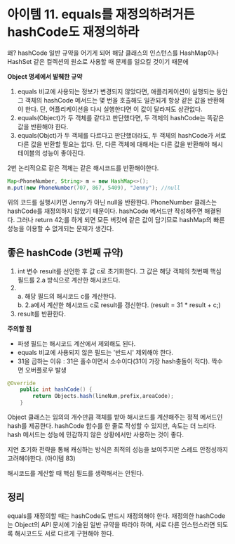 # 아이템 11. equals를 재정의하려거든 hashCode도 재정의하라

왜? hashCode 일반 규약을 어기게 되어 해당 클래스의 인스턴스를 HashMap이나 HashSet 같은 컬렉션의 원소로 사용할 때 문제를 일으킬 것이기 때문에

**Object 명세에서 발췌한 규약**
1. equals 비교에 사용되는 정보가 변경되지 않았다면, 애플리케이션이 실행되는 동안 그 객체의 hashCode 메서드는 몇 번을 호출해도 일관되게 항상 같은 값을 반환해야 한다.
단, 어플리케이션을 다시 실행한다면 이 값이 달라져도 상관없다.
2. equals(Object)가 두 객체를 같다고 판단했다면, 두 객체의 hashCode는 똑같은 값을 반환해야 한다.
3. equals(Objct)가 두 객체를 다르다고 판단했더라도, 두 객체의 hashCode가 서로 다른 값을 반환할 필요는 없다.
단, 다른 객체에 대해서는 다른 값을 반환해야 해시테이블의 성능이 좋아진다.

2번 논리적으로 같은 객체는 같은 해시코드를 반환해야한다.
```java
Map<PhoneNumber, String> m = new HashMap<>();
m.put(new PhoneNumber(707, 867, 5409), "Jenny"); //null
```

위의 코드를 실행시키면 Jenny가 아닌 null을 반환한다. PhoneNumber 클래스는 hashCode를 재정의하지 않았기 때문이다.
hashCode 메서드만 작성해주면 해결된다. 그러나 return 42;를 하게 되면 모든 버킷에 같은 값이 담기므로 hashMap의 빠른 성능을 이용할 수 없게되는 문제가 생긴다.

## 좋은 hashCode (3번째 규약)
1. int 변수 result를 선언한 후 값 c로 초기화한다. 그 값은 해당 객체의 첫번째 핵심 필드를 2.a 방식으로 계산한 해시코드다.
2. </br>a. 해당 필드의 해시코드 c를 계산한다.
   </br>b. 2.a에서 계산한 해시코드 c로 result를 갱신한다. (result = 31 * result + c;)
3. result를 반환한다.

**주의할 점**
- 파생 필드는 해시코드 계산에서 제외해도 된다. 
- equals 비교에 사용되지 않은 필드는 '반드시' 제외해야 한다.
- 31을 곱하는 이유 : 31은 홀수이면서 소수이다(31이 가장 hash충돌이 적다). 짝수면 오버플로우 발생

```java
@Override
    public int hashCode() {
        return Objects.hash(lineNum,prefix,areaCode);
    }
```
Object 클래스는 임의의 개수만큼 객체를 받아 해시코드를 계산해주는 정적 메서드인 hash를 제공한다. hashCode 함수를 한 줄로 작성할 수 있지만, 속도는 더 느리다.
hash 메서드는 성능에 민감하지 않은 상황에서만 사용하는 것이 좋다.

지연 초기화 전략을 통해 캐싱하는 방식은 최적의 성능을 보여주지만 스레드 안정성까지 고려해야한다. (아이템 83)

해시코드를 계산할 때 핵심 필드를 생략해서는 안된다.

## 정리
equals를 재정의할 때는 hashCode도 반드시 재정의해야 한다. 재정의한 hashCode는 Object의 API 문서에 기술된 일반 규약을 따라야 하며,
서로 다른 인스턴스라면 되도록 해시코드도 서로 다르게 구현해야 한다.



